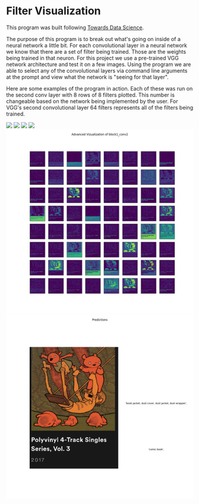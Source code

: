 <h1>Filter Visualization</h1>

<p>
    This program was built following
     <a href="https://towardsdatascience.com/visualising-filters-and-feature-maps-for-deep-learning-d814e13bd671">Towards Data Science</a>.
</p>

<p>
    The purpose of this program is to break out what's going
    on inside of a neural network a little bit. For each
    convolutional layer in a neural network we know
    that there are a set of filter being trained. Those
    are the weights being trained in that neuron.
    For this project we use a pre-trained VGG network
    architecture and test it on a few images. Using the program
    we are able to select any of the convolutional layers
    via command line arguments at the prompt and view
    what the network is "seeing for that layer".
</p>

<p>
    Here are some examples of the program in action. Each of
    these was run on the second conv layer with 8 rows of
    8 filters plotted. This number is changeable based on the
    network being implemented by the user. For VGG's second
    convolutional layer 64 filters represents all of the filters
    being trained.
</p>

<img src="images/nosferatu_8x8.jpg">
<img src="images/nosferatu_8x8.jpg">

<img src="images/2666_8x8.jpg">
<img src="images/2666_preds.jpg">

<img src="images/poster_8x8.png">
<img src="images/poster_preds.png">

